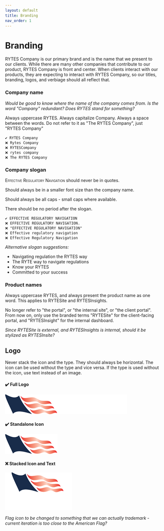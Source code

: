 ```yaml
---
layout: default
title: Branding
nav_order: 1
---
```

# Branding

RYTES Company is our primary brand and is the name that we present to our clients. While there are many other companies that contribute to our product, RYTES Company is front and center. When clients interact with our products, they are expecting to interact with RYTES Company, so our titles, branding, logos, and verbiage should all reflect that.

### Company name

*Would be good to know where the name of the company comes from. Is the word "Company" redundant? Does RYTES stand for something?*

Always uppercase RYTES. Always capitalize Company. Always a space between the words. Do not refer to it as "The RYTES Company", just "RYTES Company"

```
✔️ RYTES Company
❌ Rytes Company
❌ RYTESCompany
❌ rytes company
❌ The RYTES Company
```

### Company slogan

<span style="font-variant:small-caps;">Effective Regulatory Navigation</span> should never be in quotes. 

Should always be in a smaller font size than the company name. 

Should always be all caps - small caps where available. 

There should be no period after the slogan.

```
✔️ EFFECTIVE REGULATORY NAVIGATION
❌ EFFECTIVE REGULATORY NAVIGATION.
❌ "EFFECTIVE REGULATORY NAVIGATION"
❌ Effective regulatory navigation
❌ Effective Regulatory Navigation
```

*Alternative slogan suggestions:*

- Navigating regulation the RYTES way
- The RYTE way to navigate regulations
- Know your RYTES
- Committed to your success

### Product names

Always uppercase RYTES, and always present the product name as one word. This applies to RYTESite and RYTESInsights. 

No longer refer to "the portal", or "the internal site", or "the client portal". From now on, only use the branded terms "RYTESite" for the client-facing portal, and "RYTESInsight" for the internal dashboard.

*Since RYTESite is external, and RYTESInsights is internal, should it be stylized as RYTESInsite?*

## Logo

Never stack the icon and the type. They should always be horizontal. The icon can be used without the type and vice versa. If the type is used without the icon, use text instead of an image.

#### ✔️ Full Logo 

![](rytes-company-logo-light-400x65.png)

#### ✔️ Standalone Icon

![](rytes-company-flag.png)

#### ❌ Stacked Icon and Text

![](rytes-company-stacked.png)

*Flag icon to be changed to something that we can actually trademark - current iteration is too close to the American Flag?*
